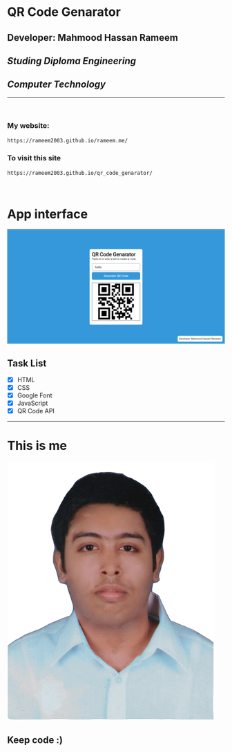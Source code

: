 # QR Code Genarator
## Developer: Mahmood Hassan Rameem
## _Studing Diploma Engineering_
## _Computer Technology_

___

<br>

### My website:
```
https://rameem2003.github.io/rameem.me/
```


### To visit this site
```
https://rameem2003.github.io/qr_code_genarator/
```

<br>

# App interface
![view](./view.png)


## Task List

- [x] HTML
- [x] CSS
- [x] Google Font
- [x] JavaScript
- [x] QR Code API
---

# This is me
![profile](./me.jpg)
## Keep code :)
